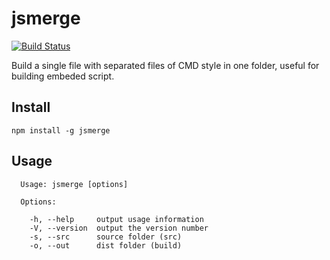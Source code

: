 # jsmerge

[![Build Status](https://secure.travis-ci.org/chemzqm/jsmerge.png)](http://travis-ci.org/chemzqm/jsmerge)

Build a single file with separated files of CMD style in one folder, useful for building embeded script.

## Install

    npm install -g jsmerge

## Usage

```
  Usage: jsmerge [options]

  Options:

    -h, --help     output usage information
    -V, --version  output the version number
    -s, --src      source folder (src)
    -o, --out      dist folder (build)
```
